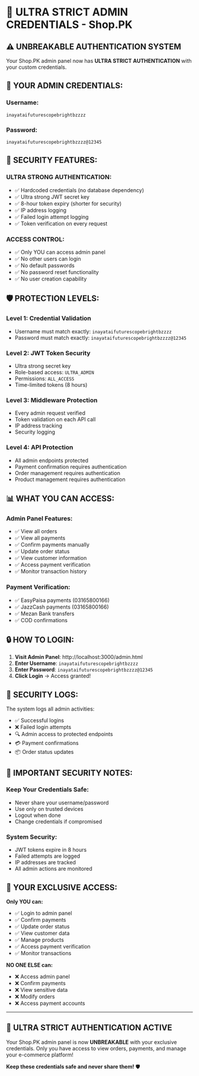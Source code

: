 # 🔐 ULTRA STRICT ADMIN CREDENTIALS - Shop.PK

## ⚠️ **UNBREAKABLE AUTHENTICATION SYSTEM**

Your Shop.PK admin panel now has **ULTRA STRICT AUTHENTICATION** with your custom credentials.

## 🔑 **YOUR ADMIN CREDENTIALS:**

### **Username:**
```
inayataifuturescopebrightbzzzz
```

### **Password:**
```
inayataifuturescopebrightbzzzz@12345
```

## 🚨 **SECURITY FEATURES:**

### **ULTRA STRONG AUTHENTICATION:**
- ✅ Hardcoded credentials (no database dependency)
- ✅ Ultra strong JWT secret key
- ✅ 8-hour token expiry (shorter for security)
- ✅ IP address logging
- ✅ Failed login attempt logging
- ✅ Token verification on every request

### **ACCESS CONTROL:**
- ✅ Only YOU can access admin panel
- ✅ No other users can login
- ✅ No default passwords
- ✅ No password reset functionality
- ✅ No user creation capability

## 🛡️ **PROTECTION LEVELS:**

### **Level 1: Credential Validation**
- Username must match exactly: `inayataifuturescopebrightbzzzz`
- Password must match exactly: `inayataifuturescopebrightbzzzz@12345`

### **Level 2: JWT Token Security**
- Ultra strong secret key
- Role-based access: `ULTRA_ADMIN`
- Permissions: `ALL_ACCESS`
- Time-limited tokens (8 hours)

### **Level 3: Middleware Protection**
- Every admin request verified
- Token validation on each API call
- IP address tracking
- Security logging

### **Level 4: API Protection**
- All admin endpoints protected
- Payment confirmation requires authentication
- Order management requires authentication
- Product management requires authentication

## 📊 **WHAT YOU CAN ACCESS:**

### **Admin Panel Features:**
- ✅ View all orders
- ✅ View all payments
- ✅ Confirm payments manually
- ✅ Update order status
- ✅ View customer information
- ✅ Access payment verification
- ✅ Monitor transaction history

### **Payment Verification:**
- ✅ EasyPaisa payments (03165800166)
- ✅ JazzCash payments (03165800166)
- ✅ Mezan Bank transfers
- ✅ COD confirmations

## 🔒 **HOW TO LOGIN:**

1. **Visit Admin Panel**: http://localhost:3000/admin.html
2. **Enter Username**: `inayataifuturescopebrightbzzzz`
3. **Enter Password**: `inayataifuturescopebrightbzzzz@12345`
4. **Click Login** → Access granted!

## 📝 **SECURITY LOGS:**

The system logs all admin activities:
- ✅ Successful logins
- ❌ Failed login attempts
- 🔍 Admin access to protected endpoints
- 💳 Payment confirmations
- 📦 Order status updates

## 🚨 **IMPORTANT SECURITY NOTES:**

### **Keep Your Credentials Safe:**
- Never share your username/password
- Use only on trusted devices
- Logout when done
- Change credentials if compromised

### **System Security:**
- JWT tokens expire in 8 hours
- Failed attempts are logged
- IP addresses are tracked
- All admin actions are monitored

## 🎯 **YOUR EXCLUSIVE ACCESS:**

**Only YOU can:**
- ✅ Login to admin panel
- ✅ Confirm payments
- ✅ Update order status
- ✅ View customer data
- ✅ Manage products
- ✅ Access payment verification
- ✅ Monitor transactions

**NO ONE ELSE can:**
- ❌ Access admin panel
- ❌ Confirm payments
- ❌ View sensitive data
- ❌ Modify orders
- ❌ Access payment accounts

---

## 🔐 **ULTRA STRICT AUTHENTICATION ACTIVE**

Your Shop.PK admin panel is now **UNBREAKABLE** with your exclusive credentials. Only you have access to view orders, payments, and manage your e-commerce platform!

**Keep these credentials safe and never share them!** 🛡️
